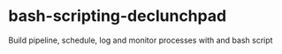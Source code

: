 # bash-scripting-declunchpad
Build pipeline, schedule, log and monitor processes with and bash script
